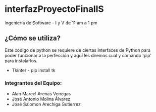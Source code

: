 # interfazProyectoFinalIS
Ingeniería de Software - I y V de 11 am a 1 pm

## ¿Cómo se utiliza?

Este codigo de python se requiere de ciertas interfaces de Python para poder funcionar a la perfección y aquí les diremos cual y comando 'pip' para instalarlos.

- Tkinter - pip install tk

### Integrantes del Equipo:

- Alan Marcel Arenas Venegas
- José Antonio Molina Álvarez
- José Salomon Arechiga Gutierrez
